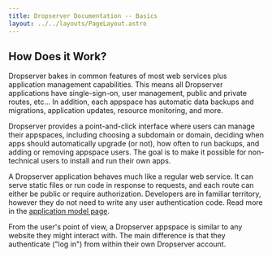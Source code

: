 ```yaml
---
title: Dropserver Documentation -- Basics
layout: ../../layouts/PageLayout.astro
---
```


## How Does it Work?

Dropserver bakes in common features of most web services plus application management capabilities. This means all Dropserver applications have single-sign-on, user management, public and private routes, etc... In addition, each appspace has automatic data backups and migrations, application updates, resource monitoring, and more.

Dropserver provides a point-and-click interface where users can manage their appspaces, including choosing a subdomain or domain, deciding when apps should automatically upgrade (or not), how often to run backups, and adding or removing appspace users. The goal is to make it possible for non-technical users to install and run their own apps.

A Dropserver application behaves much like a regular web service. It can serve static files or run code in response to requests, and each route can either be public or require authorization. Developers are in familiar territory, however they do not need to write any user authentication code. Read more in the [application model page](/application-model/).

From the user's point of view, a Dropserver appspace is similar to any website they might interact with. The main difference is that they authenticate ("log in") from within their own Dropserver account.